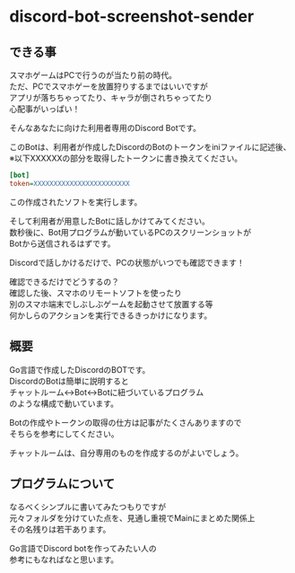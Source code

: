 # discord-bot-screenshot-sender

## できる事
スマホゲームはPCで行うのが当たり前の時代。  
ただ、PCでスマホゲーを放置狩りするまではいいですが  
アプリが落ちちゃってたり、キャラが倒されちゃってたり  
心配事がいっぱい！  

そんなあなたに向けた利用者専用のDiscord Botです。  

このBotは、利用者が作成したDiscordのBotのトークンをiniファイルに記述後、  
※以下XXXXXXの部分を取得したトークンに書き換えてください。  
```ini:discordeSetting.ini  
[bot]
token=XXXXXXXXXXXXXXXXXXXXXXXX
```
この作成されたソフトを実行します。  

そして利用者が用意したBotに話しかけてみてください。  
数秒後に、Bot用プログラムが動いているPCのスクリーンショットが  
Botから送信されるはずです。  

Discordで話しかけるだけで、PCの状態がいつでも確認できます！  

確認できるだけでどうするの？  
確認した後、スマホのリモートソフトを使ったり  
別のスマホ端末でしぶしぶゲームを起動させて放置する等  
何かしらのアクションを実行できるきっかけになります。  

## 概要
Go言語で作成したDiscordのBOTです。  
DiscordのBotは簡単に説明すると  
チャットルーム↔Bot↔Botに紐づいているプログラム  
のような構成で動いています。  

Botの作成やトークンの取得の仕方は記事がたくさんありますので  
そちらを参考にしてください。  

チャットルームは、自分専用のものを作成するのがよいでしょう。  


## プログラムについて  
なるべくシンプルに書いてみたつもりですが   
元々フォルダを分けていた点を、見通し重視でMainにまとめた関係上  
その名残りは若干あります。  

Go言語でDiscord botを作ってみたい人の  
参考にもなればなと思います。  

